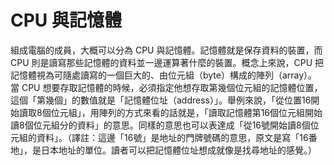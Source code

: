 # CPU 與記憶體

組成電腦的成員，大概可以分為 CPU 與記憶體。記憶體就是保存資料的裝置，而 CPU 則是讀寫那些記憶體的資料並一邊運算著什麼的裝置。概念上來說，CPU 把記憶體視為可隨處讀寫的一個巨大的、由位元組（byte）構成的陣列（array）。當 CPU 想要存取記憶體的時候，必須指定他想存取第幾個位元組的記憶體位置，這個「第幾個」的數值就是「記憶體位址（address）」。舉例來說，「從位置16開始讀取8個位元組」，用陣列的方式來看的話就是，「讀取記憶體第16個位元組開始讀8個位元組分的資料」的意思。同樣的意思也可以表達成「從16號開始讀8個位元組的資料」。（譯註：這邊「16號」是地址的門牌號碼的意思，原文是寫「16番地」，是日本地址的單位。讀者可以把記憶體位址想成就像是找尋地址的感覺。）



